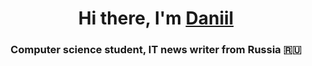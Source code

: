 <h1 align="center">Hi there, I'm <a href="https://daniilshat.ru/" target="_blank">Daniil</a> 
<h3 align="center">Computer science student, IT news writer from Russia 🇷🇺</h3>
